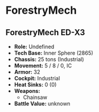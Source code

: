 # ForestryMech
## ForestryMech ED-X3
- **Role:** Undefined
- **Tech Base:** Inner Sphere (2865)
- **Chassis:** 25 tons (Industrial)
- **Movement:** 5 / 8 / 0, IC
- **Armor:** 32
- **Cockpit:** Industrial
- **Heat Sinks:** 0 (0)
- **Weapons:**
  - Chainsaw
- **Battle Value:** unknown

